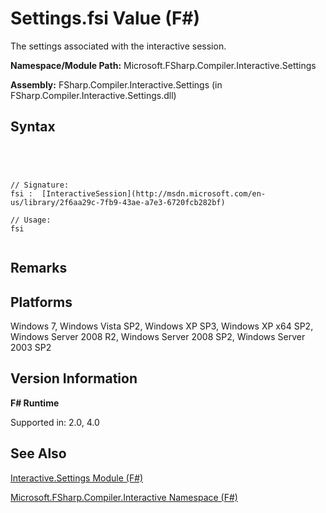 # Settings.fsi Value (F#)

The settings associated with the interactive session.

**Namespace/Module Path:** Microsoft.FSharp.Compiler.Interactive.Settings

**Assembly:** FSharp.Compiler.Interactive.Settings (in FSharp.Compiler.Interactive.Settings.dll)


## Syntax



```




// Signature:
fsi :  [InteractiveSession](http://msdn.microsoft.com/en-us/library/2f6aa29c-7fb9-43ae-a7e3-6720fcb282bf)

// Usage:
fsi


```





## Remarks

## Platforms
Windows 7, Windows Vista SP2, Windows XP SP3, Windows XP x64 SP2, Windows Server 2008 R2, Windows Server 2008 SP2, Windows Server 2003 SP2


## Version Information
**F# Runtime**

Supported in: 2.0, 4.0



## See Also
[Interactive.Settings Module &#40;F&#35;&#41;](Interactive.Settings-Module-%5BFSharp%5D.md)

[Microsoft.FSharp.Compiler.Interactive Namespace &#40;F&#35;&#41;](Microsoft.FSharp.Compiler.Interactive-Namespace-%5BFSharp%5D.md)

